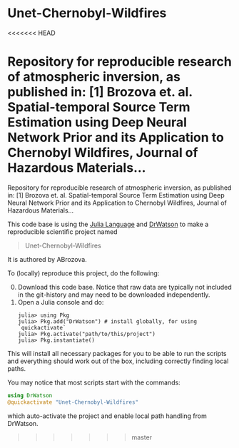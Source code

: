 # Unet-Chernobyl-Wildfires
<<<<<<< HEAD

Repository for reproducible research of atmospheric inversion, as published in:
[1] Brozova et. al. Spatial-temporal Source Term Estimation using Deep Neural
Network Prior and its Application to Chernobyl Wildfires, Journal of Hazardous Materials...
=======
Repository for reproducible research of atmospheric inversion, as published in: [1] Brozova et. al. Spatial-temporal Source Term Estimation using Deep Neural Network Prior and its Application to Chernobyl Wildfires, Journal of Hazardous Materials...

This code base is using the [Julia Language](https://julialang.org/) and
[DrWatson](https://juliadynamics.github.io/DrWatson.jl/stable/)
to make a reproducible scientific project named
> Unet-Chernobyl-Wildfires

It is authored by ABrozova.

To (locally) reproduce this project, do the following:

0. Download this code base. Notice that raw data are typically not included in the
   git-history and may need to be downloaded independently.
1. Open a Julia console and do:
   ```
   julia> using Pkg
   julia> Pkg.add("DrWatson") # install globally, for using `quickactivate`
   julia> Pkg.activate("path/to/this/project")
   julia> Pkg.instantiate()
   ```

This will install all necessary packages for you to be able to run the scripts and
everything should work out of the box, including correctly finding local paths.

You may notice that most scripts start with the commands:
```julia
using DrWatson
@quickactivate "Unet-Chernobyl-Wildfires"
```
which auto-activate the project and enable local path handling from DrWatson.

>>>>>>> master

